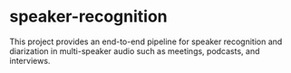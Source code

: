 # speaker-recognition
This project provides an end-to-end pipeline for speaker recognition and diarization in multi-speaker audio such as meetings, podcasts, and interviews.
